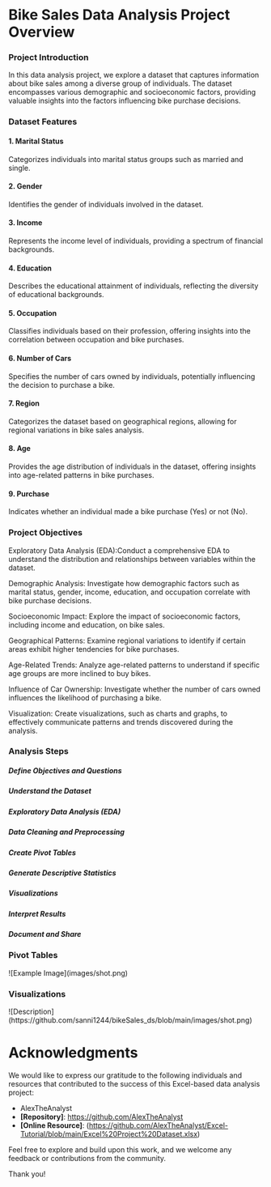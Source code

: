 <h1>Bike Sales Data Analysis Project Overview</h1>
<h3>Project Introduction</h3>
<p>In this data analysis project, we explore a dataset that captures information about bike sales among a diverse group of individuals. The dataset encompasses various demographic and socioeconomic factors, providing valuable insights into the factors influencing bike purchase decisions.</p>

<h3>Dataset Features</h3>
<h4>1. Marital Status</h4>
<p>Categorizes individuals into marital status groups such as married and single.</p>
<h4>2. Gender</h4>
Identifies the gender of individuals involved in the dataset.
<h4>3. Income</h4>
Represents the income level of individuals, providing a spectrum of financial backgrounds.
<h4>4. Education</h4>
Describes the educational attainment of individuals, reflecting the diversity of educational backgrounds.
<h4>5. Occupation</h4>
Classifies individuals based on their profession, offering insights into the correlation between occupation and bike purchases.
<h4>6. Number of Cars</h4>
Specifies the number of cars owned by individuals, potentially influencing the decision to purchase a bike.
<h4>7. Region</h4>
Categorizes the dataset based on geographical regions, allowing for regional variations in bike sales analysis.
<h4>8. Age</h4>
Provides the age distribution of individuals in the dataset, offering insights into age-related patterns in bike purchases.
<h4>9. Purchase</h4>
Indicates whether an individual made a bike purchase (Yes) or not (No).


<h3>Project Objectives</h3>

Exploratory Data Analysis (EDA):Conduct a comprehensive EDA to understand the distribution and relationships between variables within the dataset.

Demographic Analysis: Investigate how demographic factors such as marital status, gender, income, education, and occupation correlate with bike purchase decisions.

Socioeconomic Impact: Explore the impact of socioeconomic factors, including income and education, on bike sales.

Geographical Patterns: Examine regional variations to identify if certain areas exhibit higher tendencies for bike purchases.

Age-Related Trends: Analyze age-related patterns to understand if specific age groups are more inclined to buy bikes.

Influence of Car Ownership: Investigate whether the number of cars owned influences the likelihood of purchasing a bike.

Visualization: Create visualizations, such as charts and graphs, to effectively communicate patterns and trends discovered during the analysis.


<h3>Analysis Steps</h3>
<h5>Define Objectives and Questions</h5>
<h5>Understand the Dataset</h5>
<h5>Exploratory Data Analysis (EDA)</h5>
<h5>Data Cleaning and Preprocessing</h5>
<h5>Create Pivot Tables</h5>
<h5>Generate Descriptive Statistics</h5>
<h5>Visualizations</h5>
<h5>Interpret Results</h5>
<h5>Document and Share</h5>

<h3>Pivot Tables</h3>
![Example Image](images/shot.png)

<h3>Visualizations</h3>
![Description](https://github.com/sanni1244/bikeSales_ds/blob/main/images/shot.png)

# Acknowledgments

We would like to express our gratitude to the following individuals and resources that contributed to the success of this Excel-based data analysis project:

- AlexTheAnalyst
- **[Repository]**: https://github.com/AlexTheAnalyst
- **[Online Resource]**: (https://github.com/AlexTheAnalyst/Excel-Tutorial/blob/main/Excel%20Project%20Dataset.xlsx)

Feel free to explore and build upon this work, and we welcome any feedback or contributions from the community.

Thank you!
